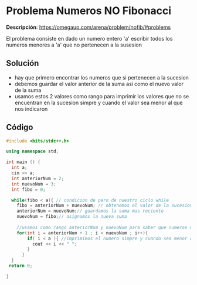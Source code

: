 # Problema Numeros NO Fibonacci

**Descripción**: https://omegaup.com/arena/problem/nofib/#problems

El problema consiste en dado un numero entero 'a' escribir todos los numeros menores a 'a' que no pertenecen a la susesion


## Solución

- hay que primero encontrar los numeros que si pertenecen a la sucesion
- debemos guardar el valor anterior de la suma así como el nuevo valor de la suma
- usamos estos 2 valores como rango para  imprimir  los valores que no se encuentran en la sucesion simpre y cuando el valor sea menor al que nos indicaron 


## Código

```c++
#include <bits/stdc++.h>

using namespace std;

int main () {
  int a;
  cin >> a;
  int anteriorNum = 2;
  int nuevoNum = 3;
  int fibo = 0;

  while(fibo < a){ // condicion de paro de nuestro ciclo while 
    fibo = anteriorNum + nuevoNum; // obtenemos el valor de la sucesion
    anteriorNum = nuevoNum;// guardamos la suma mas reciente
    nuevoNum = fibo;// asignamos la nueva suma
    
    //usamos como rango anteriorNum y nuevoNum para saber que numeros no estan incluidos 
    for(int i = anteriorNum + 1 ; i < nuevoNum ; i++){
        if( i < a ){ //imprimimos el numero simpre y cuando sea menor a 'a'
          cout << i << " "; 
        }
      }
  }
 return 0;

}

```
